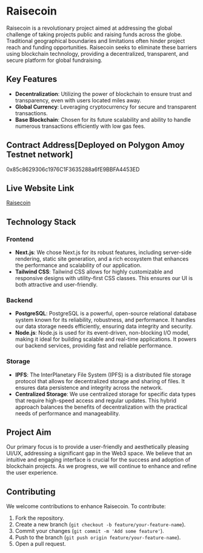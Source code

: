 
# Raisecoin

Raisecoin is a revolutionary project aimed at addressing the global challenge of taking projects public and raising funds across the globe. Traditional geographical boundaries and limitations often hinder project reach and funding opportunities. Raisecoin seeks to eliminate these barriers using blockchain technology, providing a decentralized, transparent, and secure platform for global fundraising.

## Key Features

- **Decentralization**: Utilizing the power of blockchain to ensure trust and transparency, even with users located miles away.
- **Global Currency**: Leveraging cryptocurrency for secure and transparent transactions.
- **Base Blockchain**: Chosen for its future scalability and ability to handle numerous transactions efficiently with low gas fees.

## Contract Address[Deployed on Polygon Amoy Testnet network]
0x85c8629306c1976C1F3635288a6fE9BBFA4453ED

## Live Website Link
[Raisecoin](https://raise-coin.vercel.app/)

## Technology Stack

### Frontend
- **Next.js**: We chose Next.js for its robust features, including server-side rendering, static site generation, and a rich ecosystem that enhances the performance and scalability of our application.
- **Tailwind CSS**: Tailwind CSS allows for highly customizable and responsive designs with utility-first CSS classes. This ensures our UI is both attractive and user-friendly.

### Backend
- **PostgreSQL**: PostgreSQL is a powerful, open-source relational database system known for its reliability, robustness, and performance. It handles our data storage needs efficiently, ensuring data integrity and security.
- **Node.js**: Node.js is used for its event-driven, non-blocking I/O model, making it ideal for building scalable and real-time applications. It powers our backend services, providing fast and reliable performance.

### Storage
- **IPFS**: The InterPlanetary File System (IPFS) is a distributed file storage protocol that allows for decentralized storage and sharing of files. It ensures data persistence and integrity across the network.
- **Centralized Storage**: We use centralized storage for specific data types that require high-speed access and regular updates. This hybrid approach balances the benefits of decentralization with the practical needs of performance and manageability.

## Project Aim

Our primary focus is to provide a user-friendly and aesthetically pleasing UI/UX, addressing a significant gap in the Web3 space. We believe that an intuitive and engaging interface is crucial for the success and adoption of blockchain projects. As we progress, we will continue to enhance and refine the user experience.

## Contributing

We welcome contributions to enhance Raisecoin. To contribute:
1. Fork the repository.
2. Create a new branch (`git checkout -b feature/your-feature-name`).
3. Commit your changes (`git commit -m 'Add some feature'`).
4. Push to the branch (`git push origin feature/your-feature-name`).
5. Open a pull request.



